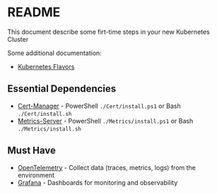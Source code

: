 # README

This document describe some firt-time steps in your new Kubernetes Cluster

Some additional documentation:

- [Kubernetes Flavors](_docs/KUBERNETES_FLAVORS.md#cloud)

## Essential Dependencies

- [Cert-Manager](_docs/essential/CERTMANAGER.md) - PowerShell `./Cert/install.ps1` or Bash `./Cert/install.sh`
- [Metrics-Server](_docs/essential/METRICS.md) - PowerShell `./Metrics/install.ps1` or Bash `./Metrics/install.sh`

## Must Have

- [OpenTelemetry](_docs/must_have/OTEL.md) - Collect data (traces, metrics, logs) from the environment
- [Grafana](_docs/must_have/GRAFANA.md) - Dashboards for monitoring and observability

